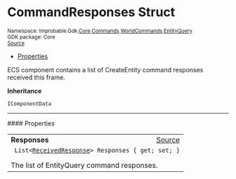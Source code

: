 
# CommandResponses Struct
<sup>
Namespace: Improbable.Gdk.<a href="{{urlRoot}}/api/core-index">Core</a>.<a href="{{urlRoot}}/api/core/commands-index">Commands</a>.<a href="{{urlRoot}}/api/core/commands/world-commands">WorldCommands</a>.<a href="{{urlRoot}}/api/core/commands/world-commands/entity-query">EntityQuery</a><br/>
GDK package: Core<br/>
<a href="https://www.github.com/spatialos/gdk-for-unity/blob/0.2.2/workers/unity/Packages/com.improbable.gdk.core/Commands/WorldCommands/EntityQuery.cs/#L139">Source</a>
<style>
a code {
                    padding: 0em 0.25em!important;
}
code {
                    background-color: #ffffff!important;
}
</style>
</sup>
<nav id="pageToc" class="page-toc"><ul><li><a href="#properties">Properties</a>
</ul></nav>

</p>



<p>ECS component contains a list of CreateEntity command responses received this frame. </p>



</p>

<b>Inheritance</b>

<code>IComponentData</code>








</p>
<hr style="width:100%; border-top-color:#d8d8d8" />
#### Properties


</p>




<table width="100%">
    <tr>
        <td style="border-right:none"><b>Responses</b></td>
        <td style="border-left:none; text-align:right"><a href="https://www.github.com/spatialos/gdk-for-unity/blob/0.2.2/workers/unity/Packages/com.improbable.gdk.core/Commands/WorldCommands/EntityQuery.cs/#L146">Source</a></td>
    </tr>
    <tr>
        <td colspan="2">
<code> List&lt;<a href="{{urlRoot}}/api/core/commands/world-commands/entity-query/received-response">ReceivedResponse</a>&gt; Responses { get; set; }</code></p>
The list of EntityQuery command responses. 


</td>
    </tr>
</table>








